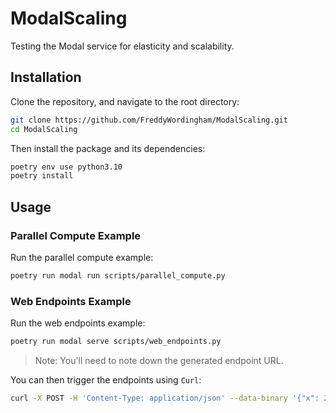 # ModalScaling

Testing the Modal service for elasticity and scalability.

## Installation

Clone the repository, and navigate to the root directory:

```bash
git clone https://github.com/FreddyWordingham/ModalScaling.git
cd ModalScaling
```

Then install the package and its dependencies:

```bash
poetry env use python3.10
poetry install
```

## Usage

### Parallel Compute Example

Run the parallel compute example:

```bash
poetry run modal run scripts/parallel_compute.py
```

### Web Endpoints Example

Run the web endpoints example:

```bash
poetry run modal serve scripts/web_endpoints.py
```

> Note: You'll need to note down the generated endpoint URL.

You can then trigger the endpoints using `Curl`:

```bash
curl -X POST -H 'Content-Type: application/json' --data-binary '{"x": 2}' https://freddywordingham--scripts-web-endpoints-py-square-dev.modal.run
```
